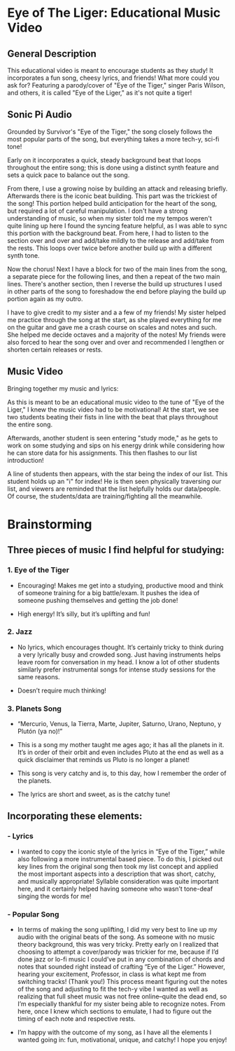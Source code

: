# Eye of The Liger: Educational Music Video


## General Description


This educational video is meant to encourage students as they study! 
It incorporates a fun song, cheesy lyrics, and friends! What more could you ask for?
Featuring a parody/cover of "Eye of the Tiger," singer Paris Wilson, and others, 
it is called "Eye of the Liger," as it's not quite a tiger!


## Sonic Pi Audio


Grounded by Survivor's "Eye of the Tiger," the song closely follows the most popular 
parts of the song, but everything takes a more tech-y, sci-fi tone! 

Early on it incorporates a quick, steady background beat that loops throughout the
entire song; this is done using a distinct synth feature and sets a quick pace to balance
out the song. 

From there, I use a growing noise by building an attack and releasing briefly.
Afterwards there is the iconic beat building. This part was the trickiest of the song!
This portion helped build anticipation for the heart of the song, but required a lot
of careful manipulation. I don't have a strong understanding of music, so when my sister
told me my tempos weren't quite lining up here I found the syncing feature helpful, 
as I was able to sync this portion with the background beat. From here, I had to listen
to the section over and over and add/take mildly to the release and add/take from the rests.
This loops over twice before another build up with a different synth tone. 

Now the chorus!
Next I have a block for two of the main lines from the song, a separate piece 
for the following lines, and then a repeat of the two main lines. There's another 
section, then I reverse the build up structures I used in other parts of the song
to foreshadow the end before playing the build up portion again as my outro. 

I have to give credit to my sister and a a few of my friends! My sister helped me
practice through the song at the start, as she played everything for me on the guitar
and gave me a crash course on scales and notes and such. She helped me decide octaves
and a majority of the notes! My friends were also forced to hear the song over 
and over and recommended I lengthen or shorten certain releases or rests. 



## Music Video


Bringing together my music and lyrics:

As this is meant to be an educational music video to the tune of "Eye of the Liger,"
I knew the music video had to be motivational! At the start, we see two students
beating their fists in line with the beat that plays throughout the entire song. 

Afterwards, another student is seen entering "study mode," as he gets to work on some
studying and sips on his energy drink while considering how he can store data 
for his assignments. This then flashes to our list introduction!

A line of students then appears, with the star being the index of our list. This student
holds up an "i" for index! He is then seen physically traversing our list, and viewers 
are reminded that the list helpfully holds our data/people. Of course, the students/data
are training/fighting all the meanwhile.


# Brainstorming 

## Three pieces of music I find helpful for studying:

### 1.	Eye of the Tiger

- Encouraging! Makes me get into a studying, productive mood and think of someone 
training for a big battle/exam. It pushes the idea of someone pushing themselves and getting the job done!

- High energy! It’s silly, but it’s uplifting and fun!

### 2.	Jazz

- No lyrics, which encourages thought. It’s certainly tricky to think during a very lyrically busy 
and crowded song. Just having instruments helps leave room for conversation in my head. I know a lot 
of other students similarly prefer instrumental songs for intense study sessions for the same reasons. 

- Doesn’t require much thinking!

### 3.	Planets Song

- “Mercurio, Venus, la Tierra, Marte, Jupiter, Saturno, Urano, Neptuno, y Plutón (ya no)!”

- This is a song my mother taught me ages ago; it has all the planets in it. It’s in order of 
their orbit and even includes Pluto at the end as well as a quick disclaimer that reminds us Pluto is no longer a planet!

- This song is very catchy and is, to this day, how I remember the order of the planets. 

- The lyrics are short and sweet, as is the catchy tune!

## Incorporating these elements:

### -	Lyrics

- I wanted to copy the iconic style of the lyrics in “Eye of the Tiger,” while also 
following a more instrumental based piece. To do this, I picked out key lines from the 
original song then took my list concept and applied the most important aspects into a 
description that was short, catchy, and musically appropriate! Syllable consideration 
was quite important here, and it certainly helped having someone who wasn’t tone-deaf singing the words for me!

### -	Popular Song

- In terms of making the song uplifting, I did my very best to line up my audio with the original beats 
of the song. As someone with no music theory background, this was very tricky. Pretty early on I realized 
that choosing to attempt a cover/parody was trickier for me, because if I’d done jazz or lo-fi music I 
could’ve put in any combination of chords and notes that sounded right instead of crafting “Eye of the Liger.” 
However, hearing your excitement, Professor, in class is what kept me from switching tracks! (Thank you!) This process meant 
figuring out the notes of the song and adjusting to fit the tech-y vibe I wanted as well as realizing that full 
sheet music was not free online–quite the dead end, so I’m especially thankful for my sister being able to recognize 
notes. From here, once I knew which sections to emulate, I had to figure out the timing of each note and respective rests. 

- I’m happy with the outcome of my song, as I have all the elements I wanted going in: fun, motivational, unique, 
and catchy! I hope you enjoy!


